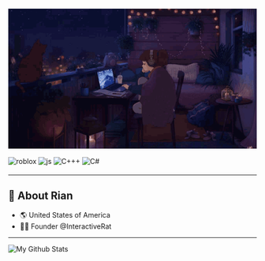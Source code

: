 ![Banner](https://github.com/SleepingRian/SleepingRian/blob/main/banner.gif)

<span>
<img src=https://img.shields.io/badge/roblox-%2300A2FF.svg?&style=for-the-badge&logo=roblox&logoColor=white alt=roblox style="margin-bottom: 5px;" />
</span>

<span>
<img src=https://img.shields.io/badge/javascript-%23F7DF1E.svg?&style=for-the-badge&logo=javascript&logoColor=%2331302e alt=js style="margin-bottom: 5px;" />
</span>

<span>
<img src=https://img.shields.io/badge/C++-%2300599C.svg?&style=for-the-badge&logo=cplusplus&logoColor=white alt=C+++ style="margin-bottom: 5px;" />
</span>

<span>
<img src=https://img.shields.io/badge/C%23-%23512BD4.svg?&style=for-the-badge&logo=csharp&logoColor=white alt=C# style="margin-bottom: 5px;" />
</span>

_________________

## 🦅 About Rian

- 🌎 United States of America
- 🧑‍💻 Founder @InteractiveRat

_________________

![My Github Stats](https://github-readme-stats.vercel.app/api?username=SleepingRian&show_icons=true&theme=dark#gh-dark-mode-only)

<!--
**SleepingRian/SleepingRian** is a ✨ _special_ ✨ repository because its `README.md` (this file) appears on your GitHub profile.

Here are some ideas to get you started:

- 🔭 I’m currently working on ...
- 🌱 I’m currently learning ...
- 👯 I’m looking to collaborate on ...
- 🤔 I’m looking for help with ...
- 💬 Ask me about ...
- 📫 How to reach me: ...
- 😄 Pronouns: ...
- ⚡ Fun fact: ...
-->

